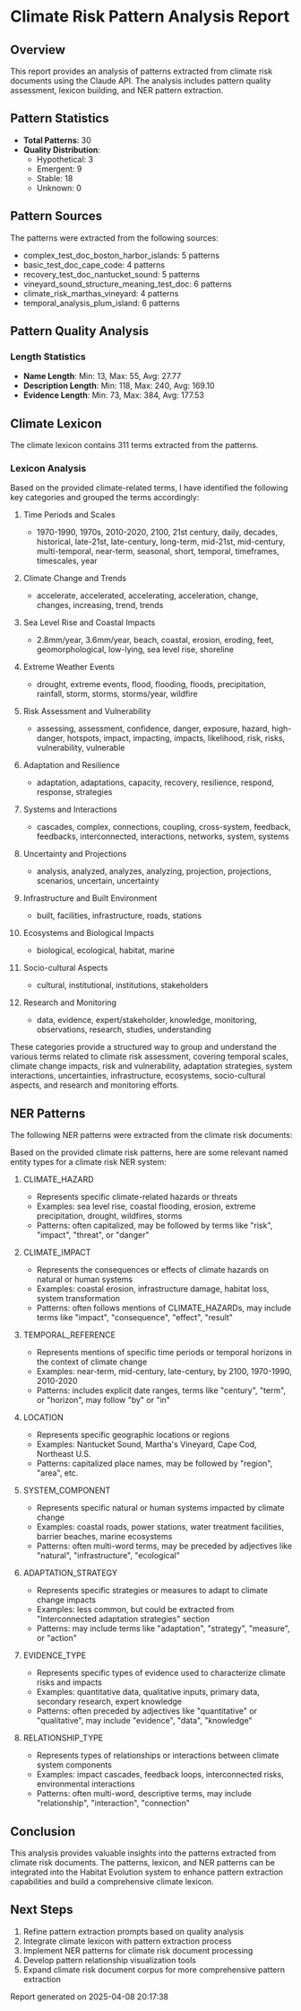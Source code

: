 # Climate Risk Pattern Analysis Report

## Overview

This report provides an analysis of patterns extracted from climate risk documents
using the Claude API. The analysis includes pattern quality assessment, lexicon
building, and NER pattern extraction.

## Pattern Statistics

- **Total Patterns**: 30
- **Quality Distribution**:
  - Hypothetical: 3
  - Emergent: 9
  - Stable: 18
  - Unknown: 0

## Pattern Sources

The patterns were extracted from the following sources:

- complex_test_doc_boston_harbor_islands: 5 patterns
- basic_test_doc_cape_code: 4 patterns
- recovery_test_doc_nantucket_sound: 5 patterns
- vineyard_sound_structure_meaning_test_doc: 6 patterns
- climate_risk_marthas_vineyard: 4 patterns
- temporal_analysis_plum_island: 6 patterns

## Pattern Quality Analysis

### Length Statistics

- **Name Length**: Min: 13, Max: 55, Avg: 27.77
- **Description Length**: Min: 118, Max: 240, Avg: 169.10
- **Evidence Length**: Min: 73, Max: 384, Avg: 177.53

## Climate Lexicon

The climate lexicon contains 311 terms extracted from the patterns.

### Lexicon Analysis

Based on the provided climate-related terms, I have identified the following key categories and grouped the terms accordingly:

1. Time Periods and Scales
   - 1970-1990, 1970s, 2010-2020, 2100, 21st century, daily, decades, historical, late-21st, late-century, long-term, mid-21st, mid-century, multi-temporal, near-term, seasonal, short, temporal, timeframes, timescales, year

2. Climate Change and Trends
   - accelerate, accelerated, accelerating, acceleration, change, changes, increasing, trend, trends

3. Sea Level Rise and Coastal Impacts
   - 2.8mm/year, 3.6mm/year, beach, coastal, erosion, eroding, feet, geomorphological, low-lying, sea level rise, shoreline

4. Extreme Weather Events
   - drought, extreme events, flood, flooding, floods, precipitation, rainfall, storm, storms, storms/year, wildfire

5. Risk Assessment and Vulnerability
   - assessing, assessment, confidence, danger, exposure, hazard, high-danger, hotspots, impact, impacting, impacts, likelihood, risk, risks, vulnerability, vulnerable

6. Adaptation and Resilience
   - adaptation, adaptations, capacity, recovery, resilience, respond, response, strategies

7. Systems and Interactions
   - cascades, complex, connections, coupling, cross-system, feedback, feedbacks, interconnected, interactions, networks, system, systems

8. Uncertainty and Projections
   - analysis, analyzed, analyzes, analyzing, projection, projections, scenarios, uncertain, uncertainty

9. Infrastructure and Built Environment
   - built, facilities, infrastructure, roads, stations

10. Ecosystems and Biological Impacts
    - biological, ecological, habitat, marine

11. Socio-cultural Aspects
    - cultural, institutional, institutions, stakeholders

12. Research and Monitoring
    - data, evidence, expert/stakeholder, knowledge, monitoring, observations, research, studies, understanding

These categories provide a structured way to group and understand the various terms related to climate risk assessment, covering temporal scales, climate change impacts, risk and vulnerability, adaptation strategies, system interactions, uncertainties, infrastructure, ecosystems, socio-cultural aspects, and research and monitoring efforts.

## NER Patterns

The following NER patterns were extracted from the climate risk documents:

Based on the provided climate risk patterns, here are some relevant named entity types for a climate risk NER system:

1. CLIMATE_HAZARD
   - Represents specific climate-related hazards or threats
   - Examples: sea level rise, coastal flooding, erosion, extreme precipitation, drought, wildfires, storms
   - Patterns: often capitalized, may be followed by terms like "risk", "impact", "threat", or "danger"

2. CLIMATE_IMPACT
   - Represents the consequences or effects of climate hazards on natural or human systems  
   - Examples: coastal erosion, infrastructure damage, habitat loss, system transformation
   - Patterns: often follows mentions of CLIMATE_HAZARDs, may include terms like "impact", "consequence", "effect", "result"

3. TEMPORAL_REFERENCE
   - Represents mentions of specific time periods or temporal horizons in the context of climate change
   - Examples: near-term, mid-century, late-century, by 2100, 1970-1990, 2010-2020
   - Patterns: includes explicit date ranges, terms like "century", "term", or "horizon", may follow "by" or "in"

4. LOCATION
   - Represents specific geographic locations or regions 
   - Examples: Nantucket Sound, Martha's Vineyard, Cape Cod, Northeast U.S.
   - Patterns: capitalized place names, may be followed by "region", "area", etc.

5. SYSTEM_COMPONENT  
   - Represents specific natural or human systems impacted by climate change
   - Examples: coastal roads, power stations, water treatment facilities, barrier beaches, marine ecosystems
   - Patterns: often multi-word terms, may be preceded by adjectives like "natural", "infrastructure", "ecological"

6. ADAPTATION_STRATEGY
   - Represents specific strategies or measures to adapt to climate change impacts
   - Examples: less common, but could be extracted from "Interconnected adaptation strategies" section
   - Patterns: may include terms like "adaptation", "strategy", "measure", or "action"

7. EVIDENCE_TYPE
   - Represents specific types of evidence used to characterize climate risks and impacts  
   - Examples: quantitative data, qualitative inputs, primary data, secondary research, expert knowledge
   - Patterns: often preceded by adjectives like "quantitative" or "qualitative", may include "evidence", "data", "knowledge"

8. RELATIONSHIP_TYPE  
   - Represents types of relationships or interactions between climate system components
   - Examples: impact cascades, feedback loops, interconnected risks, environmental interactions
   - Patterns: often multi-word, descriptive terms, may include "relationship", "interaction", "connection"

## Conclusion

This analysis provides valuable insights into the patterns extracted from climate risk
documents. The patterns, lexicon, and NER patterns can be integrated into the Habitat
Evolution system to enhance pattern extraction capabilities and build a comprehensive
climate lexicon.

## Next Steps

1. Refine pattern extraction prompts based on quality analysis
2. Integrate climate lexicon with pattern extraction process
3. Implement NER patterns for climate risk document processing
4. Develop pattern relationship visualization tools
5. Expand climate risk document corpus for more comprehensive pattern extraction

Report generated on 2025-04-08 20:17:38
